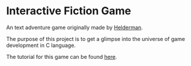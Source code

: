 # Interactive Fiction Game
An text adventure game originally made by [Helderman](https://github.com/helderman).

The purpose of this project is to get a glimpse into the universe of game development in C language. 

The tutorial for this game can be found [here](https://helderman.github.io/htpataic/htpataic01.html).

